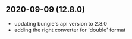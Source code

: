 ## 2020-09-09 (12.8.0)
- updating bungie's api version to 2.8.0
- adding the right converter for 'double' format